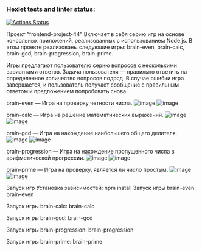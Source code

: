 ### Hexlet tests and linter status:
[![Actions Status](https://github.com/zitraxblade/frontend-project-44/actions/workflows/hexlet-check.yml/badge.svg)](https://github.com/zitraxblade/frontend-project-44/actions)

Проект "frontend-project-44"
Включает в себя серию игр на основе консольных приложений, реализованных с использованием Node.js. В этом проекте реализованы следующие игры: brain-even, brain-calc, brain-gcd, brain-progression, brain-prime.

Игры предлагают пользователю серию вопросов с несколькими вариантами ответов. Задача пользователя — правильно ответить на определенное количество вопросов подряд. В случае ошибки игра завершается, и пользователь получает сообщение с правильным ответом и предложением попробовать снова.

brain-even — Игра на проверку четности числа.
![image](https://github.com/user-attachments/assets/f70aad28-f219-4d8a-af88-72e65b5c85a6)
![image](https://github.com/user-attachments/assets/b18384e0-6d78-4dfa-8aad-2b16ff3fffec)


brain-calc — Игра на решение математических выражений. 
![image](https://github.com/user-attachments/assets/247c84ae-ee02-4b4f-8f52-0f962c1e6f6d)
![image](https://github.com/user-attachments/assets/f02bdaae-e5b8-473c-b3c8-b78934e72b16)

brain-gcd — Игра на нахождение наибольшего общего делителя.
![image](https://github.com/user-attachments/assets/df04b672-28f9-4154-b419-6f3c180ebae8)
![image](https://github.com/user-attachments/assets/fbd08251-56df-4110-8141-6db2494a2bd4)

brain-progression — Игра на нахождение пропущенного числа в арифметической прогрессии. 
![image](https://github.com/user-attachments/assets/5c57f478-172b-4b25-9cc6-6b6ddd38ef27)
![image](https://github.com/user-attachments/assets/f00939ae-0f79-4daa-916e-fb46062df26b)

brain-prime — Игра на проверку, является ли число простым. 
![image](https://github.com/user-attachments/assets/18ed0711-a471-411a-9122-32b818721a97)
![image](https://github.com/user-attachments/assets/4bb47cde-c9cc-4c14-bbe5-2112744b62e0)

Запуск игр
Установка зависимостей: npm install
Запуск игры brain-even:
brain-even

Запуск игры brain-calc:
brain-calc

Запуск игры brain-gcd:
brain-gcd

Запуск игры brain-progression:
brain-progression

Запуск игры brain-prime:
brain-prime
